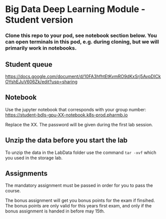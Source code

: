 # Big Data Deep Learning Module - Student version

### Clone this repo to your pod, see notebook section below. You can open terminals in this pod, e.g. during cloning, but we will primarily work in notebooks.

## Student queue
https://docs.google.com/document/d/10FA3hfhtEtKvmRO9dKxSrj5AvpDICkOYshEJuV606Zk/edit?usp=sharing 

## Notebook
Use the jupyter notebook that corresponds with your group number:
https://student-bdls-gpu-XX-notebook.k8s-prod.pharmb.io

Replace the XX. 
The password will be given during the first lab session.

## Unzip the data before you start the lab
To unzip the data in the LabData folder use the command `tar -xvf` which you used in the storage lab.

## Assignments
The mandatory assignment must be passed in order for you to pass the course.

The bonus assignment will get you bonus points for the exam if finsihed. The bonus points are only valid for this years first exam, and only if the bonus assignment is handed in before may 15th.

